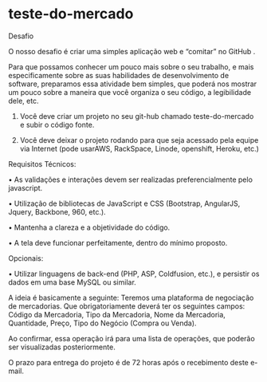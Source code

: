 # teste-do-mercado
Desafio

O nosso desafio é criar uma simples aplicação web e “comitar” no GitHub .

Para que possamos conhecer um pouco mais sobre o seu trabalho, e mais especificamente sobre as suas habilidades de desenvolvimento de software, preparamos essa atividade bem simples, que poderá nos mostrar um pouco sobre a maneira que você organiza o seu código, a legibilidade dele, etc.

1. Você deve criar um projeto no seu git-hub chamado teste-do-mercado e subir o código fonte.

2. Você deve deixar o projeto rodando para que seja acessado pela equipe via Internet (pode usarAWS, RackSpace, Linode, openshift, Heroku, etc.)

Requisitos Técnicos:

• As validações e interações devem ser realizadas preferencialmente pelo javascript.

• Utilização de bibliotecas de JavaScript e CSS (Bootstrap, AngularJS, Jquery, Backbone, 960, etc.).

• Mantenha a clareza e a objetividade do código.

• A tela deve funcionar perfeitamente, dentro do mínimo proposto.

Opcionais:

• Utilizar linguagens de back-end (PHP, ASP, Coldfusion, etc.), e persistir os dados em uma base MySQL ou similar.

A ideia é basicamente a seguinte:
Teremos uma plataforma de negociação de mercadorias. Que obrigatoriamente deverá ter os seguintes campos: Código da Mercadoria, Tipo da Mercadoria, Nome da Mercadoria, Quantidade, Preço, Tipo do Negócio (Compra ou Venda).

Ao confirmar, essa operação irá para uma lista de operações, que poderão ser visualizadas posteriormente.

O prazo para entrega do projeto é de 72 horas após o recebimento deste e-mail.
